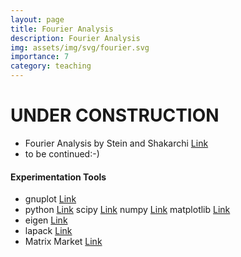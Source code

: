 ```yaml
---
layout: page
title: Fourier Analysis
description: Fourier Analysis
img: assets/img/svg/fourier.svg
importance: 7
category: teaching
---
```


# UNDER CONSTRUCTION

- Fourier Analysis by Stein and Shakarchi [Link](https://press.princeton.edu/books/hardcover/9780691113845/fourier-analysis)
- to be continued:-)

#### Experimentation Tools

- gnuplot [Link](http://www.gnuplot.info/)
- python [Link](https://www.python.org/) scipy [Link](https://scipy.org/) numpy [Link](https://numpy.org/) matplotlib [Link](https://matplotlib.org/)
- eigen [Link](https://eigen.tuxfamily.org/index.php?title=Main_Page)
- lapack [Link](https://netlib.org/lapack/)
- Matrix Market [Link](https://math.nist.gov/MatrixMarket/)


